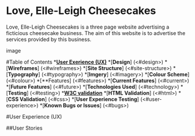 # Love, Elle-Leigh Cheesecakes
Love, Elle-Leigh Cheesecakes is a three page website advertising a ficticious cheesecake business. The aim of this website is to advertise the services provided by this business.

image

#Table of Contents
*[**User Exerience (UX)**](<#ux>)
*[**Design**] (<#design>)
    *[**Wireframes**] (<#wireframes>)
    *[**Site Structure**] (<#site-structure>)
    *[**Typography**] (<#typography>)
    *[**Imgery**] (<#imagery>)
    *[**Colour Scheme**] (<#colour>)
*[**Features] (<#features>)
    *[**Current Features**] (<#current>)
    *[**Future Features**] (<#future>)
*[**Technologies Used**] (<#technology>)
*[**Testing**] (<#testing>)
    *[**W3C validation**](<#w3c>)
        *[**HTML Validation**] (<#html>)
        *[**CSS Validation**] (<#css>)
    *[**User Experience Testing**] (<#user-experience>)
    *[**Known Bugs or Issues**] (<#bugs>)

#User Experience (UX)

##User Stories
     
